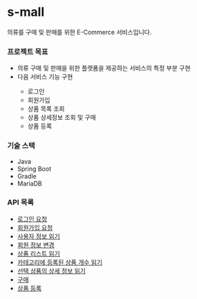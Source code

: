 # s-mall
  
   의류를 구매 및 판매를 위한 E-Commerce 서비스입니다.
<div>
  <h3>프로젝트 목표</h3>
  <ul>
    <li>의류 구매 및 판매을 위한 플랫폼을 제공하는 서비스의 특정 부분 구현</li>
    <li>다음 서비스 기능 구현</li>
      <ul>
        <li>로그인</li>
        <li>회원가입</li>
        <li>상품 목록 조회</li>
        <li>상품 상세정보 조회 및 구매</li>
        <li>상품 등록</li>
      </ul>    
  </ul>
</div>

<h3>기술 스택</h3>
 <ul>
  <li>Java</li>
  <li>Spring Boot</li>
  <li>Gradle</li>
  <li>MariaDB</li>
 </ul>

<h3>API 목록</h3>
 <ul>     
   <li> <a href="https://github.com/f-lab-edu/s-mall/wiki/API-명세서#로그인-요청">로그인 요청</a> </li>
   <li> <a href="https://github.com/f-lab-edu/s-mall/wiki/API-명세서#회원가입-요청">회원가입 요청</a> </li>
   <li> <a href="https://github.com/f-lab-edu/s-mall/wiki/API-명세서#사용자-정보-읽기">사용자 정보 읽기</a> </li>
   <li> <a href="https://github.com/f-lab-edu/s-mall/wiki/API-명세서#회원-정보-변경">회원 정보 변경</a> </li>
   <li> <a href="https://github.com/f-lab-edu/s-mall/wiki/API-명세서#상품-리스트-읽기">상품 리스트 읽기</a> </li>
   <li> <a href="https://github.com/f-lab-edu/s-mall/wiki/API-명세서#카테고리에-등록된-상품-개수-읽기">카테고리에 등록된 상품 개수 읽기</a> </li>
   <li> <a href="https://github.com/f-lab-edu/s-mall/wiki/API-명세서#선택-상품의-상세-정보-읽기">선택 상품의 상세 정보 읽기</a> </li>   
   <li> <a href="https://github.com/f-lab-edu/s-mall/wiki/API-명세서#구매">구매</a> </li>   
   <li> <a href="https://github.com/f-lab-edu/s-mall/wiki/API-명세서#상품-등록">상품 등록</a> </li>   
 </ul>
